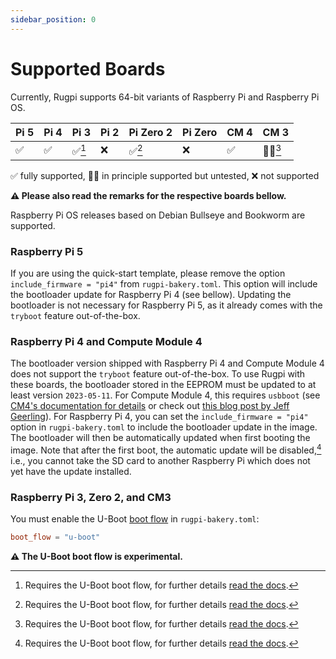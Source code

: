 ```yaml
---
sidebar_position: 0
---
```


# Supported Boards

Currently, Rugpi supports 64-bit variants of Raspberry Pi and Raspberry Pi OS.

| Pi 5 | Pi 4 | Pi 3   | Pi 2 | Pi Zero 2 | Pi Zero | CM 4 | CM 3   |
| ---- | ---- | ------ | ---- | --------- | ------- | ---- | ------ |
| ✅   | ✅   | ✅[^1] | ❌   | ✅[^1]    | ❌      | ✅   | 🤷‍♂️[^1] |

✅ fully supported, 🤷‍♂️ in principle supported but untested, ❌ not supported

[^1]: Requires the U-Boot boot flow, for further details [read the docs](https://oss.silitics.com/rugpi/docs/guide/supported-boards).

**⚠️ Please also read the remarks for the respective boards bellow.**

Raspberry Pi OS releases based on Debian Bullseye and Bookworm are supported.

### Raspberry Pi 5

If you are using the quick-start template, please remove the option `include_firmware = "pi4"` from `rugpi-bakery.toml`.
This option will include the bootloader update for Raspberry Pi 4 (see bellow).
Updating the bootloader is not necessary for Raspberry Pi 5, as it already comes with the `tryboot` feature out-of-the-box.

### Raspberry Pi 4 and Compute Module 4

The bootloader version shipped with Raspberry Pi 4 and Compute Module 4 does not support the `tryboot` feature out-of-the-box.
To use Rugpi with these boards, the bootloader stored in the EEPROM must be updated to at least version `2023-05-11`.
For Compute Module 4, this requires `usbboot` (see [CM4's documentation for details](https://www.raspberrypi.com/documentation/computers/compute-module.html#flashing-the-bootloader-eeprom-compute-module-4) or check out [this blog post by Jeff Geerling](https://www.jeffgeerling.com/blog/2022/how-update-raspberry-pi-compute-module-4-bootloader-eeprom)).
For Raspberry Pi 4, you can set the `include_firmware = "pi4"` option in `rugpi-bakery.toml` to include the bootloader update in the image.
The bootloader will then be automatically updated when first booting the image.
Note that after the first boot, the automatic update will be disabled,[^1] i.e., you cannot take the SD card to another Raspberry Pi which does not yet have the update installed.

### Raspberry Pi 3, Zero 2, and CM3

You must enable the U-Boot [boot flow](../internals/boot-flows.md) in `rugpi-bakery.toml`:

```toml
boot_flow = "u-boot"
```

**⚠️ The U-Boot boot flow is experimental.**

[^1]: To prevent the EEPROM from being updated on each boot.
